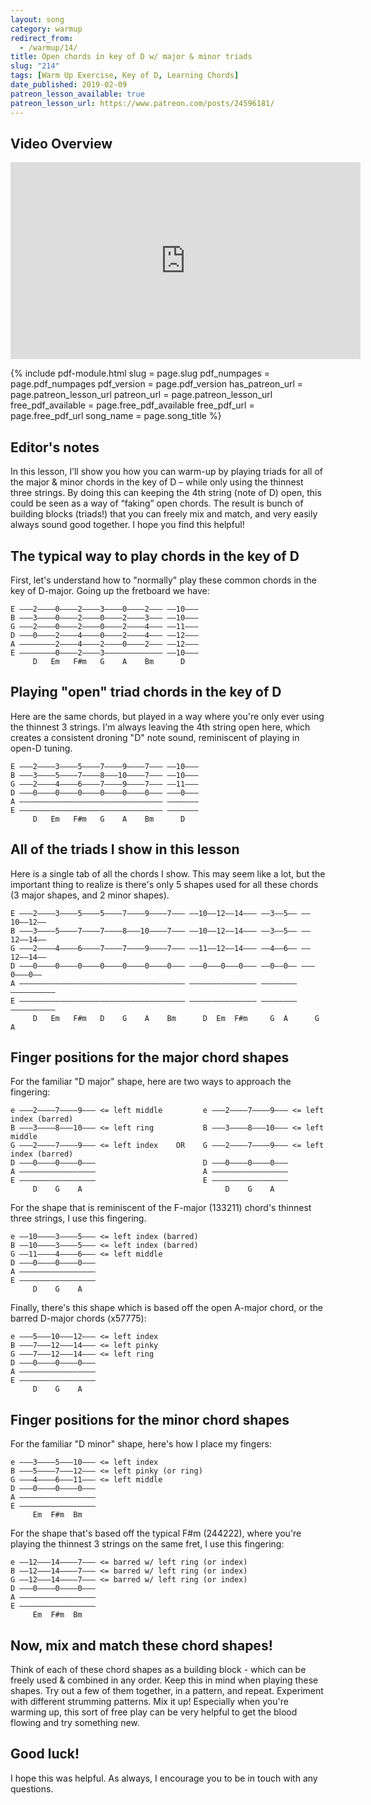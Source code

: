 ```yaml
---
layout: song
category: warmup
redirect_from:
  - /warmup/14/
title: Open chords in key of D w/ major & minor triads
slug: "214"
tags: [Warm Up Exercise, Key of D, Learning Chords]
date_published: 2019-02-09
patreon_lesson_available: true
patreon_lesson_url: https://www.patreon.com/posts/24596181/
---
```


## Video Overview

<iframe width="560" height="315" src="https://www.youtube.com/embed/LbzdtWfoIQk?showinfo=0" frameborder="0" allowfullscreen></iframe>

<!-- Coming soon... -->

{% include pdf-module.html slug = page.slug pdf_numpages = page.pdf_numpages pdf_version = page.pdf_version has_patreon_url = page.patreon_lesson_url patreon_url = page.patreon_lesson_url free_pdf_available = page.free_pdf_available free_pdf_url = page.free_pdf_url song_name = page.song_title %}

<!-- Coming soon... -->

## Editor's notes

In this lesson, I’ll show you how you can warm-up by playing triads for all of the major & minor chords in the key of D – while only using the thinnest three strings. By doing this can keeping the 4th string (note of D) open, this could be seen as a way of “faking” open chords. The result is bunch of building blocks (triads!) that you can freely mix and match, and very easily always sound good together. I hope you find this helpful!

## The typical way to play chords in the key of D

First, let's understand how to "normally" play these common chords in the key of D-major. Going up the fretboard we have:

    E –––2––––0––––2––––3––––0––––2––– ––10–––
    B –––3––––0––––2––––0––––2––––3––– ––10–––
    G –––2––––0––––2––––0––––2––––4––– ––11–––
    D –––0––––2––––4––––0––––2––––4––– ––12–––
    A ––––––––2––––4––––2––––0––––2––– ––12–––
    E ––––––––0––––2––––3––––––––––––– ––10–––
         D   Em   F#m   G    A    Bm      D   

## Playing "open" triad chords in the key of D

Here are the same chords, but played in a way where you're only ever using the thinnest 3 strings. I'm always leaving the 4th string open here, which creates a consistent droning "D" note sound, reminiscent of playing in open-D tuning.

    E –––2––––3––––5––––7––––9––––7––– ––10–––
    B –––3––––5––––7––––8–––10––––7––– ––10–––
    G –––2––––4––––6––––7––––9––––7––– ––11–––
    D –––0––––0––––0––––0––––0––––0––– –––0–––
    A –––––––––––––––––––––––––––––––– –––––––
    E –––––––––––––––––––––––––––––––– –––––––
         D   Em   F#m   G    A    Bm      D   

## All of the triads I show in this lesson

Here is a single tab of all the chords I show. This may seem like a lot, but the important thing to realize is there's only 5 shapes used for all these chords (3 major shapes, and 2 minor shapes).

    E –––2––––3––––5––––5––––7––––9––––7––– ––10––12––14––– ––3––5–– ––10––12––
    B –––3––––5––––7––––7––––8–––10––––7––– ––10––12––14––– ––3––5–– ––12––14––
    G –––2––––4––––6––––7––––7––––9––––7––– ––11––12––14––– ––4––6–– ––12––14––
    D –––0––––0––––0––––0––––0––––0––––0––– –––0–––0–––0––– ––0––0–– –––0–––0––
    A ––––––––––––––––––––––––––––––––––––– ––––––––––––––– –––––––– ––––––––––
    E ––––––––––––––––––––––––––––––––––––– ––––––––––––––– –––––––– ––––––––––
         D   Em   F#m   D    G    A    Bm      D  Em  F#m     G  A      G   A   

## Finger positions for the major chord shapes

For the familiar "D major" shape, here are two ways to approach the fingering:

    e –––2––––7––––9––– <= left middle         e –––2––––7––––9––– <= left index (barred)      
    B –––3––––8–––10––– <= left ring           B –––3––––8–––10––– <= left middle
    G –––2––––7––––9––– <= left index    OR    G –––2––––7––––9––– <= left index (barred)      
    D –––0––––0––––0–––                        D –––0––––0––––0–––
    A –––––––––––––––––                        A –––––––––––––––––                    
    E –––––––––––––––––                        E –––––––––––––––––                    
         D    G    A                                D    G    A                       

For the shape that is reminiscent of the F-major (133211) chord's thinnest three strings, I use this fingering.

    e ––10––––3––––5––– <= left index (barred)
    B ––10––––3––––5––– <= left index (barred)   
    G ––11––––4––––6––– <= left middle
    D –––0––––0––––0–––                
    A –––––––––––––––––                
    E –––––––––––––––––                
         D    G    A                   

Finally, there's this shape which is based off the open A-major chord, or the barred D-major chords (x57775):

    e –––5–––10–––12––– <= left index
    B –––7–––12–––14––– <= left pinky
    G –––7–––12–––14––– <= left ring
    D –––0––––0––––0–––                
    A –––––––––––––––––                
    E –––––––––––––––––                
         D    G    A     

## Finger positions for the minor chord shapes

For the familiar "D minor" shape, here's how I place my fingers:

    e –––3––––5–––10––– <= left index
    B –––5––––7–––12––– <= left pinky (or ring)     
    G –––4––––6–––11––– <= left middle
    D –––0––––0––––0–––                  
    A –––––––––––––––––                  
    E –––––––––––––––––                  
         Em  F#m  Bm

For the shape that's based off the typical F#m (244222), where you're playing the thinnest 3 strings on the same fret, I use this fingering:

    e ––12–––14––––7––– <= barred w/ left ring (or index)
    B ––12–––14––––7––– <= barred w/ left ring (or index)
    G ––12–––14––––7––– <= barred w/ left ring (or index)
    D –––0––––0––––0–––                  
    A –––––––––––––––––                  
    E –––––––––––––––––                  
         Em  F#m  Bm

## Now, mix and match these chord shapes!

Think of each of these chord shapes as a building block - which can be freely used & combined in any order. Keep this in mind when playing these shapes. Try out a few of them together, in a pattern, and repeat. Experiment with different strumming patterns. Mix it up! Especially when you're warming up, this sort of free play can be very helpful to get the blood flowing and try something new.

## Good luck!

I hope this was helpful. As always, I encourage you to be in touch with any questions.
